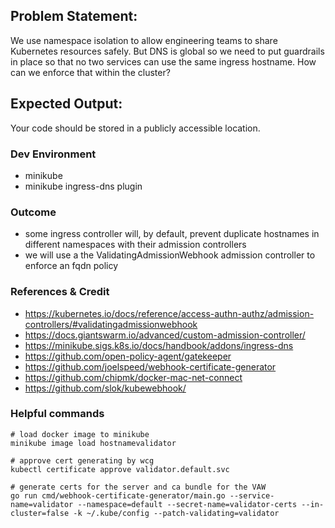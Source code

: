 ## Problem Statement:
We use namespace isolation to allow engineering teams to share Kubernetes resources safely. But DNS is global so we need to put guardrails in place so that no two services can use the same ingress hostname. How can we enforce that within the cluster?

## Expected Output:
Your code should be stored in a publicly accessible location.

### Dev Environment
- minikube
- minikube ingress-dns plugin

### Outcome
- some ingress controller will, by default, prevent duplicate hostnames in different namespaces with their admission controllers
- we will use a the ValidatingAdmissionWebhook admission controller to enforce an fqdn policy 

### References & Credit
- https://kubernetes.io/docs/reference/access-authn-authz/admission-controllers/#validatingadmissionwebhook 
- https://docs.giantswarm.io/advanced/custom-admission-controller/
- https://minikube.sigs.k8s.io/docs/handbook/addons/ingress-dns
- https://github.com/open-policy-agent/gatekeeper
- https://github.com/joelspeed/webhook-certificate-generator
- https://github.com/chipmk/docker-mac-net-connect
- https://github.com/slok/kubewebhook/

### Helpful commands
```
# load docker image to minikube
minikube image load hostnamevalidator

# approve cert generating by wcg
kubectl certificate approve validator.default.svc

# generate certs for the server and ca bundle for the VAW
go run cmd/webhook-certificate-generator/main.go --service-name=validator --namespace=default --secret-name=validator-certs --in-cluster=false -k ~/.kube/config --patch-validating=validator
```